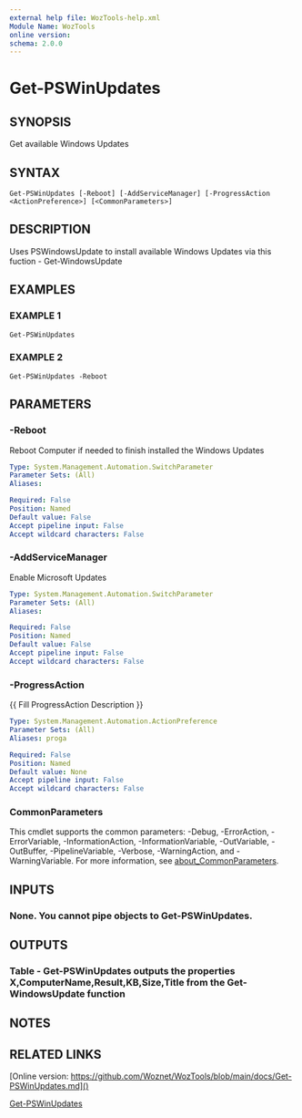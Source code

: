 ```yaml
---
external help file: WozTools-help.xml
Module Name: WozTools
online version:
schema: 2.0.0
---
```


# Get-PSWinUpdates

## SYNOPSIS
Get available Windows Updates

## SYNTAX

```
Get-PSWinUpdates [-Reboot] [-AddServiceManager] [-ProgressAction <ActionPreference>] [<CommonParameters>]
```

## DESCRIPTION
Uses PSWindowsUpdate to install available Windows Updates via this fuction - Get-WindowsUpdate

## EXAMPLES

### EXAMPLE 1
```
Get-PSWinUpdates
```

### EXAMPLE 2
```
Get-PSWinUpdates -Reboot
```

## PARAMETERS

### -Reboot
Reboot Computer if needed to finish installed the Windows Updates

```yaml
Type: System.Management.Automation.SwitchParameter
Parameter Sets: (All)
Aliases:

Required: False
Position: Named
Default value: False
Accept pipeline input: False
Accept wildcard characters: False
```

### -AddServiceManager
Enable Microsoft Updates

```yaml
Type: System.Management.Automation.SwitchParameter
Parameter Sets: (All)
Aliases:

Required: False
Position: Named
Default value: False
Accept pipeline input: False
Accept wildcard characters: False
```

### -ProgressAction
{{ Fill ProgressAction Description }}

```yaml
Type: System.Management.Automation.ActionPreference
Parameter Sets: (All)
Aliases: proga

Required: False
Position: Named
Default value: None
Accept pipeline input: False
Accept wildcard characters: False
```

### CommonParameters
This cmdlet supports the common parameters: -Debug, -ErrorAction, -ErrorVariable, -InformationAction, -InformationVariable, -OutVariable, -OutBuffer, -PipelineVariable, -Verbose, -WarningAction, and -WarningVariable. For more information, see [about_CommonParameters](http://go.microsoft.com/fwlink/?LinkID=113216).

## INPUTS

### None. You cannot pipe objects to Get-PSWinUpdates.
## OUTPUTS

### Table - Get-PSWinUpdates outputs the properties X,ComputerName,Result,KB,Size,Title from the Get-WindowsUpdate function
## NOTES

## RELATED LINKS

[Online version: https://github.com/Woznet/WozTools/blob/main/docs/Get-PSWinUpdates.md]()

[Get-PSWinUpdates]()

